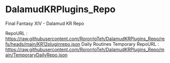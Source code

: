 # DalamudKRPlugins_Repo
Final Fantasy XIV - Dalamud KR Repo

RepoURL : https://raw.githubusercontent.com/RororrloTeh/DalamudKRPlugins_Repo/refs/heads/main/KR12pluginrepo.json
Daily Routines Temporary RepoURL : https://raw.githubusercontent.com/RororrloTeh/DalamudKRPlugins_Repo/main/TemporaryDailyRepo.json
